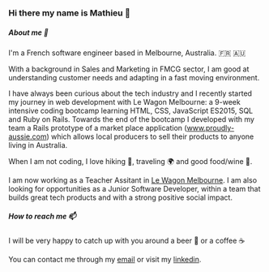 ### Hi there my name is Mathieu 👋

<!--
**MathGL92/mathgl92** is a ✨ _special_ ✨ repository because its `README.md` (this file) appears on your GitHub profile.

Here are some ideas to get you started:

- 🔭 I’m currently working on ...
- 🌱 I’m currently learning ...
- 👯 I’m looking to collaborate on ...
- 🤔 I’m looking for help with ...
- 💬 Ask me about ...
- 📫 How to reach me: ...
- 😄 Pronouns: ...
- ⚡ Fun fact: ...
-->
##### About me 🔭
I'm a French software engineer based in Melbourne, Australia. :fr: :australia:

With a background in Sales and Marketing in FMCG sector, I am good at understanding customer needs and adapting in a fast moving environment.

I have always been curious about the tech industry and I recently started my journey in web development with Le Wagon Melbourne: a 9-week intensive coding bootcamp learning HTML, CSS, JavaScript ES2015, SQL and Ruby on Rails. Towards the end of the bootcamp I developed with my team a Rails prototype of a market place application (www.proudly-aussie.com) which allows local producers to sell their products to anyone living in Australia.

When I am not coding, I love hiking :running:, traveling :earth_africa: and good food/wine :wine_glass:. 

I am now working as a Teacher Assitant in [Le Wagon Melbourne](https://www.lewagon.com/melbourne). 
I am also looking for opportunities as a Junior Software Developer, within a team that builds great tech products and with a strong positive social impact. 

##### How to reach me 📫 

I will be very happy to catch up with you around a beer :beer: or a coffee :coffee:

You can contact me through my [email](mathieu.longe@orange.fr) or visit my [linkedin](https://www.linkedin.com/in/mathieu-longe/).
